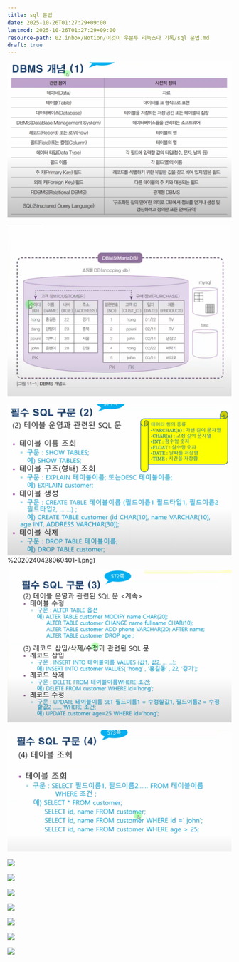 ```yaml
---
title: sql 문법
date: 2025-10-26T01:27:29+09:00
lastmod: 2025-10-26T01:27:29+09:00
resource-path: 02.inbox/Notion/이것이 우분투 리눅스다 기록/sql 문법.md
draft: true
---
```

![08.media/Pasted image 20240428060482.png](../../../08.media/20240428060482.png)

![08.media/Pasted image 20240428060487.png](../../../08.media/20240428060487.png)

![../../../08.media/20240428060401-1.png](../../../08.media/20240428060401-1.png)%2020240428060401-1.png)

![08.media/Pasted image 20240428060403.png](../../../08.media/20240428060403.png)

![08.media/Pasted image 20240428060406-1.png](../../../08.media/20240428060406-1.png)

[![](https://www.notion.so)](https://www.notion.so)

[![](https://www.notion.so)](https://www.notion.so)

[![](https://www.notion.so)](https://www.notion.so)

[![](https://www.notion.so)](https://www.notion.so)

[![](https://www.notion.so)](https://www.notion.so)

[![](https://www.notion.so)](https://www.notion.so)

[![](https://www.notion.so)](https://www.notion.so)